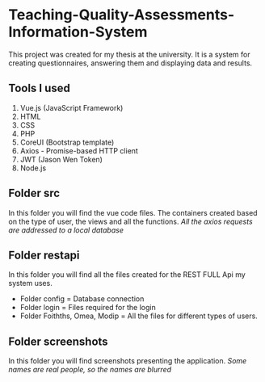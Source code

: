 # Teaching-Quality-Assessments-Information-System
This project was created for my thesis at the university. It is a system for creating questionnaires, answering them and displaying data and results.

## Tools I used
1. Vue.js (JavaScript Framework)
2. HTML
3. CSS
4. PHP
5. CoreUI (Bootstrap template)
6. Axios - Promise-based HTTP client
7. JWT (Jason Wen Token)
8. Node.js

## Folder src
In this folder you will find the vue code files. The containers created based on the type of user, the views and all the functions.
*All the axios requests are addressed to a local database*

## Folder restapi
In this folder you will find all the files created for the REST FULL Api my system uses.
- Folder config = Database connection
- Folder login = Files required for the login
- Folder Foithths, Omea, Modip = All the files for different types of users.

## Folder screenshots
In this folder you will find screenshots presenting the application.
*Some names are real people, so the names are blurred*
